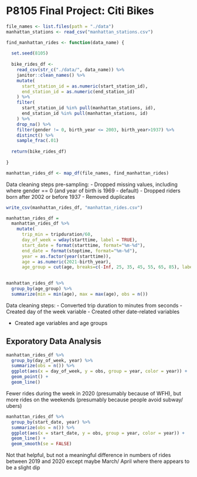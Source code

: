 P8105 Final Project: Citi Bikes
================

``` r
file_names <- list.files(path = "./data")
manhattan_stations <- read_csv("manhattan_stations.csv")

find_manhattan_rides <- function(data_name) {
  
  set.seed(8105)
  
  bike_rides_df <-
    read_csv(str_c("./data/", data_name)) %>% 
    janitor::clean_names() %>% 
    mutate(
      start_station_id = as.numeric(start_station_id), 
      end_station_id = as.numeric(end_station_id)
    ) %>% 
    filter(
      start_station_id %in% pull(manhattan_stations, id), 
      end_station_id %in% pull(manhattan_stations, id)
    ) %>% 
    drop_na() %>% 
    filter(gender != 0, birth_year <= 2003, birth_year>1937) %>% 
    distinct() %>% 
    sample_frac(.01)
  
  return(bike_rides_df)
    
}

manhattan_rides_df <- map_df(file_names, find_manhattan_rides)
```

Data cleaning steps pre-sampling: - Dropped missing values, including
where gender == 0 (and year of birth is 1969 - default) - Dropped riders
born after 2002 or before 1937 - Removed duplicates

``` r
write_csv(manhattan_rides_df, "manhattan_rides.csv")
```

``` r
manhattan_rides_df = 
  manhattan_rides_df %>% 
    mutate(
      trip_min = tripduration/60, 
      day_of_week = wday(starttime, label = TRUE), 
      start_date = format(starttime, format="%m-%d"), 
      end_date = format(stoptime, format="%m-%d"), 
      year = as.factor(year(starttime)), 
      age = as.numeric(2021-birth_year), 
      age_group = cut(age, breaks=c(-Inf, 25, 35, 45, 55, 65, 85), labels=c("18-25","26-35", "36-45", "46-55", "56-65", "66-85")))
  

manhattan_rides_df %>% 
  group_by(age_group) %>% 
  summarize(min = min(age), max = max(age), obs = n())
```

Data cleaning steps: - Converted trip duration to minutes from seconds -
Created day of the week variable - Created other date-related variables
- Created age variables and age groups

## Exporatory Data Analysis

``` r
manhattan_rides_df %>% 
  group_by(day_of_week, year) %>% 
  summarize(obs = n()) %>% 
  ggplot(aes(x = day_of_week, y = obs, group = year, color = year)) +
  geom_point() + 
  geom_line()
```

Fewer rides during the week in 2020 (presumably because of WFH), but
more rides on the weekends (presumably because people avoid subway/
ubers)

``` r
manhattan_rides_df %>% 
  group_by(start_date, year) %>% 
  summarize(obs = n()) %>% 
  ggplot(aes(x = start_date, y = obs, group = year, color = year)) +
  geom_line() + 
  geom_smooth(se = FALSE)
```

Not that helpful, but not a meaningful difference in numbers of rides
between 2019 and 2020 except maybe March/ April where there appears to
be a slight dip
